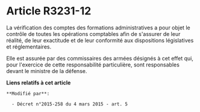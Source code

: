 # Article R3231-12

La vérification des comptes des formations administratives a pour objet le contrôle de toutes les opérations comptables afin
de s'assurer de leur réalité, de leur exactitude et de leur conformité aux dispositions législatives et réglementaires. 

Elle est assurée par des commissaires des armées désignés à cet effet qui, pour l'exercice de cette responsabilité
particulière, sont responsables devant le ministre de la défense.

**Liens relatifs à cet article**

	**Modifié par**:

	  - Décret n°2015-258 du 4 mars 2015 - art. 5

